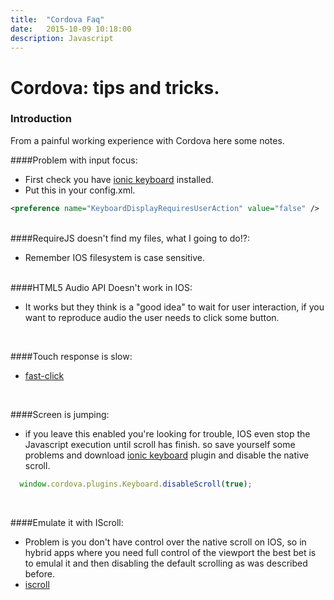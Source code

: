 ```yaml
---
title:  "Cordova Faq"
date:   2015-10-09 10:18:00
description: Javascript
---
```


# Cordova: tips and tricks.


### Introduction

From a painful working experience with Cordova here some notes.


####Problem with input focus: 

  - First check you have [ionic keyboard] installed. 
  - Put this in your config.xml. 

  ```xml
  <preference name="KeyboardDisplayRequiresUserAction" value="false" />
  ```

<br>
####RequireJS doesn't find my files, what I going to do!?: 

  - Remember IOS filesystem is case sensitive. 

<br>
####HTML5 Audio API Doesn't work in IOS: 

  - It works but they think is a "good idea" to wait for user interaction, if you want to reproduce audio the user needs to click some button. 

<br>

####Touch response is slow: 

  - [fast-click]

<br>


####Screen is jumping: 

  - if you leave this enabled you're looking for trouble, IOS even stop the Javascript execution until scroll has finish. so save yourself some problems and download [ionic keyboard] plugin and disable the native scroll.

  ```js
    window.cordova.plugins.Keyboard.disableScroll(true); 
  ```

<br>

####Emulate it with IScroll: 
  
  - Problem is you don't have control over the native scroll on IOS, so in hybrid apps where you need full control of the viewport the best bet is to emulal it and then disabling the default scrolling as was described before.
  - [iscroll]
<br>





[ionic keyboard]: https://github.com/driftyco/ionic-plugin-keyboard
[fast-click]: https://github.com/ftlabs/fastclick
[iscroll]: http://iscrolljs.com/
